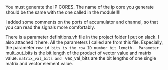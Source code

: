 You must generate the IP CORES. 
The name of the ip core you generate should be the same with the one called in the module!!!!


I added some comments on the ports of accumulator and channel, so that you can read the signals more comfortably.

There is a parameter definitions.vh file in the project folder I put on slack. I also attached it here. All the parameters I called are from this file. 
Especially, the parameter `row_id_bits is the row ID number bit length. 
Parameter `mult_out_bits is the bit length of the product of vector value and matrix value.
`matrix_val_bits and ` vec_val_bits are the bit lengths of one single matrix and vector element value.
